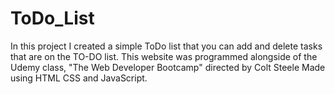 # ToDo_List
In this project I created a simple ToDo list that you can add and delete tasks that are on the TO-DO list. This website was programmed alongside of the Udemy class, "The Web Developer Bootcamp" directed by Colt Steele
Made using HTML CSS and JavaScript.
